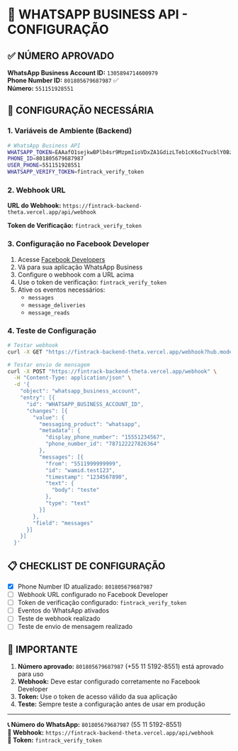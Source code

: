 # 📱 WHATSAPP BUSINESS API - CONFIGURAÇÃO

## ✅ NÚMERO APROVADO

**WhatsApp Business Account ID:** `1305894714600979`  
**Phone Number ID:** `801805679687987` ✅  
**Número:** `551151928551`

## 🔧 CONFIGURAÇÃO NECESSÁRIA

### 1. Variáveis de Ambiente (Backend)

```bash
# WhatsApp Business API
WHATSAPP_TOKEN=EAAafO1sejkwBPlb4sr9MzpmIioVDxZA1GdizLTeb1cK6oIYucblY0BzCIs9ZAMinB6G5Gw8UWRyCfuwWtkind9dV2R8EZAX2EYvZBrGkp5s2ESjWHPLNnk0aoJTQP8ReUT7JDb2tvINvasc4YuctwYStJhanKKt52PBg8YieZC74U9kRBYeoIXCoixk2AVQZDZD
PHONE_ID=801805679687987
USER_PHONE=551151928551
WHATSAPP_VERIFY_TOKEN=fintrack_verify_token
```

### 2. Webhook URL

**URL do Webhook:** `https://fintrack-backend-theta.vercel.app/api/webhook`

**Token de Verificação:** `fintrack_verify_token`

### 3. Configuração no Facebook Developer

1. Acesse [Facebook Developers](https://developers.facebook.com/)
2. Vá para sua aplicação WhatsApp Business
3. Configure o webhook com a URL acima
4. Use o token de verificação: `fintrack_verify_token`
5. Ative os eventos necessários:
   - `messages`
   - `message_deliveries`
   - `message_reads`

### 4. Teste de Configuração

```bash
# Testar webhook
curl -X GET "https://fintrack-backend-theta.vercel.app/webhook?hub.mode=subscribe&hub.challenge=test&hub.verify_token=fintrack_verify_token"

# Testar envio de mensagem
curl -X POST "https://fintrack-backend-theta.vercel.app/webhook" \
  -H "Content-Type: application/json" \
  -d '{
    "object": "whatsapp_business_account",
    "entry": [{
      "id": "WHATSAPP_BUSINESS_ACCOUNT_ID",
      "changes": [{
        "value": {
          "messaging_product": "whatsapp",
          "metadata": {
            "display_phone_number": "15551234567",
            "phone_number_id": "787122227826364"
          },
          "messages": [{
            "from": "5511999999999",
            "id": "wamid.test123",
            "timestamp": "1234567890",
            "text": {
              "body": "teste"
            },
            "type": "text"
          }]
        },
        "field": "messages"
      }]
    }]
  }'
```

## 📋 CHECKLIST DE CONFIGURAÇÃO

- [x] Phone Number ID atualizado: `801805679687987`
- [ ] Webhook URL configurado no Facebook Developer
- [ ] Token de verificação configurado: `fintrack_verify_token`
- [ ] Eventos do WhatsApp ativados
- [ ] Teste de webhook realizado
- [ ] Teste de envio de mensagem realizado

## 🚨 IMPORTANTE

1. **Número aprovado:** `801805679687987` (+55 11 5192-8551) está aprovado para uso
2. **Webhook:** Deve estar configurado corretamente no Facebook Developer
3. **Token:** Use o token de acesso válido da sua aplicação
4. **Teste:** Sempre teste a configuração antes de usar em produção

---

**📞 Número do WhatsApp:** `801805679687987` (55 11 5192-8551)  
**🔗 Webhook:** `https://fintrack-backend-theta.vercel.app/api/webhook`  
**🔑 Token:** `fintrack_verify_token`
